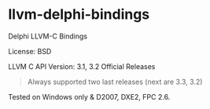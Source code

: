 llvm-delphi-bindings
====================

Delphi LLVM-C Bindings

License: BSD

LLVM C API Version: 3.1, 3.2 Official Releases
> Always supported two last releases (next are 3.3, 3.2)

Tested on Windows only & D2007, DXE2, FPC 2.6.
